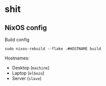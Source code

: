 # shit

## NixOS config

Build config
```
sudo nixos-rebuild --flake .#HOSTNAME build
```    

Hostnames:
- Desktop (`machine`)
- Laptop (`elbozo`)
- Server (`slave`)